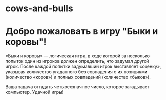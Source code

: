 # cows-and-bulls

# Добро пожаловать в игру "Быки и коровы"! 

«Быки и коровы» — логическая игра, в ходе которой за несколько попыток один из игроков должен определить, что задумал другой игрок.
После каждой попытки задумавший игрок выставляет «оценку», указывая количество угаданного без совпадения с их позициями (количество «коров») и полных совпадений (количество «быков»).

Ваша задача отгадать четырехзначное число, которое загадывает компьютер. Удачной игры!
